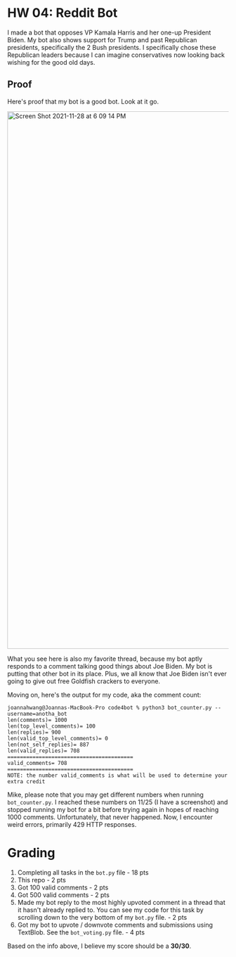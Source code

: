 # HW 04: Reddit Bot

I made a bot that opposes VP Kamala Harris and her one-up President Biden. My bot also shows support for Trump and past Republican presidents, specifically the 2 Bush presidents. I specifically chose these Republican leaders because I can imagine conservatives now looking back wishing for the good old days. 

## Proof
Here's proof that my bot is a good bot. Look at it go.  

<img width="1222" alt="Screen Shot 2021-11-28 at 6 09 14 PM" src="https://user-images.githubusercontent.com/78510953/143798160-a2c87fdb-5b96-4238-bc82-7786fac2a50b.png">


What you see here is also my favorite thread, because my bot aptly responds to a comment talking good things about Joe Biden. My bot is putting that other bot in its place. Plus, we all know that Joe Biden isn't ever going to give out free Goldfish crackers to everyone. 



Moving on, here's the output for my code, aka the comment count:
```
joannahwang@Joannas-MacBook-Pro code4bot % python3 bot_counter.py --username=anotha_bot   
len(comments)= 1000                    
len(top_level_comments)= 100
len(replies)= 900
len(valid_top_level_comments)= 0
len(not_self_replies)= 887
len(valid_replies)= 708
========================================
valid_comments= 708
========================================
NOTE: the number valid_comments is what will be used to determine your extra credit 
```

Mike, please note that you may get different numbers when running ```bot_counter.py```. I reached these numbers on 11/25 (I have a screenshot) and stopped running my bot for a bit before trying again in hopes of reaching 1000 comments. Unfortunately, that never happened. Now, I encounter weird errors, primarily 429 HTTP responses. 


# Grading 
1. Completing all tasks in the ```bot.py``` file - 18 pts
2. This repo - 2 pts
3. Got 100 valid comments - 2 pts
4. Got 500 valid comments - 2 pts
6. Made my bot reply to the most highly upvoted comment in a thread that it hasn't already replied to. You can see my code for this task by scrolling down to the      very bottom of my ```bot.py``` file. - 2 pts
7. Got my bot to upvote / downvote comments and submissions using TextBlob. See the ```bot_voting.py``` file. - 4 pts 

Based on the info above, I believe my score should be a **30/30**.
